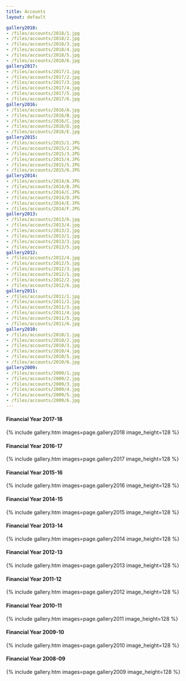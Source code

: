```yaml
---
title: Accounts
layout: default

gallery2018:
- /files/accounts/2018/1.jpg
- /files/accounts/2018/2.jpg
- /files/accounts/2018/3.jpg
- /files/accounts/2018/4.jpg
- /files/accounts/2018/5.jpg
- /files/accounts/2018/6.jpg
gallery2017:
- /files/accounts/2017/1.jpg
- /files/accounts/2017/2.jpg
- /files/accounts/2017/3.jpg
- /files/accounts/2017/4.jpg
- /files/accounts/2017/5.jpg
- /files/accounts/2017/6.jpg
gallery2016:
- /files/accounts/2016/A.jpg
- /files/accounts/2016/B.jpg
- /files/accounts/2016/C.jpg
- /files/accounts/2016/D.jpg
- /files/accounts/2016/E.jpg
gallery2015:
- /files/accounts/2015/1.JPG
- /files/accounts/2015/2.JPG
- /files/accounts/2015/3.JPG
- /files/accounts/2015/4.JPG
- /files/accounts/2015/5.JPG
- /files/accounts/2015/6.JPG
gallery2014:
- /files/accounts/2014/A.JPG
- /files/accounts/2014/B.JPG
- /files/accounts/2014/C.JPG
- /files/accounts/2014/D.JPG
- /files/accounts/2014/E.JPG
- /files/accounts/2014/F.JPG
gallery2013:
- /files/accounts/2013/6.jpg
- /files/accounts/2013/4.jpg
- /files/accounts/2013/2.jpg
- /files/accounts/2013/1.jpg
- /files/accounts/2013/3.jpg
- /files/accounts/2013/5.jpg
gallery2012:
- /files/accounts/2012/4.jpg
- /files/accounts/2012/5.jpg
- /files/accounts/2012/3.jpg
- /files/accounts/2012/1.jpg
- /files/accounts/2012/2.jpg
- /files/accounts/2012/6.jpg
gallery2011:
- /files/accounts/2011/1.jpg
- /files/accounts/2011/2.jpg
- /files/accounts/2011/3.jpg
- /files/accounts/2011/4.jpg
- /files/accounts/2011/5.jpg
- /files/accounts/2011/6.jpg
gallery2010:
- /files/accounts/2010/1.jpg
- /files/accounts/2010/2.jpg
- /files/accounts/2010/3.jpg
- /files/accounts/2010/4.jpg
- /files/accounts/2010/5.jpg
- /files/accounts/2010/6.jpg
gallery2009:
- /files/accounts/2009/1.jpg
- /files/accounts/2009/2.jpg
- /files/accounts/2009/3.jpg
- /files/accounts/2009/4.jpg
- /files/accounts/2009/5.jpg
- /files/accounts/2009/6.jpg
---
```


#### Financial Year 2017-18
{% include gallery.htm images=page.gallery2018 image_height=128 %}

#### Financial Year 2016-17
{% include gallery.htm images=page.gallery2017 image_height=128 %}

#### Financial Year 2015-16
{% include gallery.htm images=page.gallery2016 image_height=128 %}

#### Financial Year 2014-15
{% include gallery.htm images=page.gallery2015 image_height=128 %}

#### Financial Year 2013-14
{% include gallery.htm images=page.gallery2014 image_height=128 %}

#### Financial Year 2012-13
{% include gallery.htm images=page.gallery2013 image_height=128 %}

#### Financial Year 2011-12
{% include gallery.htm images=page.gallery2012 image_height=128 %}

#### Financial Year 2010-11
{% include gallery.htm images=page.gallery2011 image_height=128 %}

#### Financial Year 2009-10
{% include gallery.htm images=page.gallery2010 image_height=128 %}

#### Financial Year 2008-09
{% include gallery.htm images=page.gallery2009 image_height=128 %}
